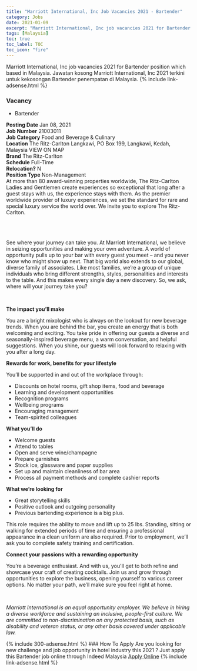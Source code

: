 ```yaml
---
title: "Marriott International, Inc Job Vacancies 2021 - Bartender" 
category: Jobs 
date: 2021-01-09 
excerpt: "Marriott International, Inc job vacancies 2021 for Bartender position which based in Malaysia. Jawatan kosong Marriott International, Inc 2021 terkini untuk kekosongan Bartender penempatan di Malaysia" 
tags: [Malaysia] 
toc: true 
toc_label: TOC 
toc_icon: "fire" 
--- 
```


Marriott International, Inc job vacancies 2021 for Bartender position which based in Malaysia. Jawatan kosong Marriott International, Inc 2021 terkini untuk kekosongan Bartender penempatan di Malaysia. 
{% include link-adsense.html %} 
### Vacancy 
- Bartender 
<div><div><div><b>Posting Date</b> Jan 08, 2021<br>
<b>Job Number</b> 21003011<br>
<b>Job Category</b> Food and Beverage &amp; Culinary<br>
<b>Location</b> The Ritz-Carlton Langkawi, PO Box 199, Langkawi, Kedah, Malaysia VIEW ON MAP<br>
<b>Brand</b> The Ritz-Carlton<br>
<b>Schedule</b> Full-Time<br>
<b>Relocation?</b> N<br>
<b>Position Type</b> Non-Management<br>
<div>
<div><div><div><div>At more than 80 award-winning properties worldwide, The Ritz-Carlton Ladies and Gentlemen create experiences so exceptional that long after a guest stays with us, the experience stays with them. As the premier worldwide provider of luxury experiences, we set the standard for rare and special luxury service the world over. We invite you to explore The Ritz-Carlton.</div><br>
</div><br>
</div></div></div><br>
</div><div><p>See where your journey can take you. At Marriott International, we believe in seizing opportunities and making your own adventure. A world of opportunity pulls up to your bar with every guest you meet &#8211; and you never know who might show up next. That big world also extends to our global, diverse family of associates. Like most families, we&#8217;re a group of unique individuals who bring different strengths, styles, personalities and interests to the table. And this makes every single day a new discovery. So, we ask, where will your journey take you?</p><br>
<p></p><p><b>The impact you&#8217;ll make</b></p>
<p>You are a bright mixologist who is always on the lookout for new beverage trends. When you are behind the bar, you create an energy that is both welcoming and exciting. You take pride in offering our guests a diverse and seasonally-inspired beverage menu, a warm conversation, and helpful suggestions. When you shine, our guests will look forward to relaxing with you after a long day.</p>
<p><b>Rewards for work, benefits for your lifestyle</b></p>
<p>You&#8217;ll be supported in and out of the workplace through:</p>
<ul><li>Discounts on hotel rooms, gift shop items, food and beverage</li>
<li>Learning and development opportunities</li>
<li>Recognition programs</li>
<li>Wellbeing programs</li>
<li>Encouraging management</li>
<li>Team-spirited colleagues</li>
</ul><p><b>What you&#8217;ll do</b></p>
<ul><li>Welcome guests</li>
<li>Attend to tables</li>
<li>Open and serve wine/champagne</li>
<li>Prepare garnishes</li>
<li>Stock ice, glassware and paper supplies</li>
<li>Set up and maintain cleanliness of bar area</li>
<li>Process all payment methods and complete cashier reports</li>
</ul><p><b>What we&#8217;re looking for</b></p>
<ul><li>Great storytelling skills</li>
<li>Positive outlook and outgoing personality</li>
<li>Previous bartending experience is a big plus.</li>
</ul><p>This role requires the ability to move and lift up to 25 lbs. Standing, sitting or walking for extended periods of time and ensuring a professional appearance in a clean uniform are also required. Prior to employment, we&#8217;ll ask you to complete safety training and certification.</p>
<p><b>Connect your passions with a rewarding opportunity</b></p>
<p>You&#8217;re a beverage enthusiast. And with us, you'll get to both refine and showcase your craft of creating cocktails. Join us and grow through opportunities to explore the business, opening yourself to various career options. No matter your path, we&#8217;ll make sure you feel right at home.</p><br>
<p></p><p><i>Marriott International is an equal opportunity employer. We believe in hiring a diverse workforce and sustaining an inclusive, people-first culture. We are committed to non-discrimination on any protected basis, such as disability and veteran status, or any other basis covered under applicable law.</i></p></div></div></div> 
{% include 300-adsense.html %} 
### How To Apply 
Are you looking for new challenge and job opportunity in hotel industry this 2021 ?
Just apply this Bartender job online through Indeed Malaysia 
<a href="https://malaysia.indeed.com/viewjob?jk=18d769a8de09f61c" class="btn btn--info" target="_blank" rel="nofollow noopenner">Apply Online</a> 
{% include link-adsense.html %} 